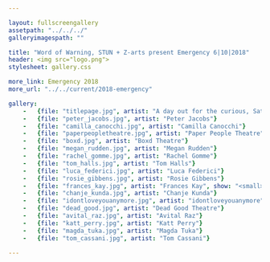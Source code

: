 ```yaml
---

layout: fullscreengallery
assetpath: "../../../"
galleryimagespath: ""

title: "Word of Warning, STUN + Z-arts present Emergency 6|10|2018"
header: <img src="logo.png">
stylesheet: gallery.css

more_link: Emergency 2018
more_url: "../../current/2018-emergency"

gallery:
    -   {file: "titlepage.jpg", artist: "A day out for the curious, Sat 6 Oct at Z-arts.", show: "<small>Lise Boucon by Manuel Vason</small>"}
    -   {file: "peter_jacobs.jpg", artist: "Peter Jacobs"}
    -   {file: "camilla_canocchi.jpg", artist: "Camilla Canocchi"}
    -   {file: "paperpeopletheatre.jpg", artist: "Paper People Theatre"}
    -   {file: "boxd.jpg", artist: "Boxd Theatre"}
    -   {file: "megan_rudden.jpg", artist: "Megan Rudden"}
    -   {file: "rachel_gomme.jpg", artist: "Rachel Gomme"}
    -   {file: "tom_halls.jpg", artist: "Tom Halls"}
    -   {file: "luca_federici.jpg", artist: "Luca Federici"}
    -   {file: "rosie_gibbens.jpg", artist: "Rosie Gibbens"}
    -   {file: "frances_kay.jpg", artist: "Frances Kay", show: "<small>image by Greta Jokūbauskaitė</small>"}
    -   {file: "chanje_kunda.jpg", artist: "Chanje Kunda"}
    -   {file: "idontloveyouanymore.jpg", artist: "idontloveyouanymore"}
    -   {file: "dead_good.jpg", artist: "Dead Good Theatre"}
    -   {file: "avital_raz.jpg", artist: "Avital Raz"}
    -   {file: "katt_perry.jpg", artist: "Katt Perry"}
    -   {file: "magda_tuka.jpg", artist: "Magda Tuka"}
    -   {file: "tom_cassani.jpg", artist: "Tom Cassani"}
     
---
```

